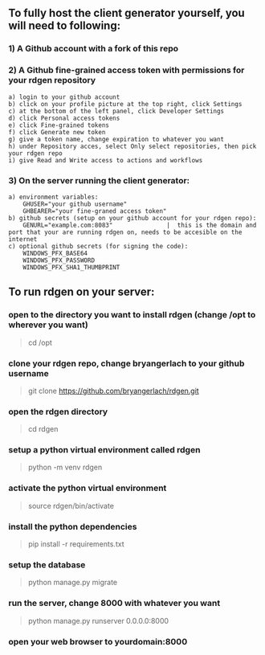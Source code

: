 ## To fully host the client generator yourself, you will need to following:

### 1) A Github account with a fork of this repo  
### 2) A Github fine-grained access token with permissions for your rdgen repository  
    a) login to your github account  
    b) click on your profile picture at the top right, click Settings  
    c) at the bottom of the left panel, click Developer Settings  
    d) click Personal access tokens  
    e) click Fine-grained tokens  
    f) click Generate new token  
    g) give a token name, change expiration to whatever you want  
    h) under Repository acces, select Only select repositories, then pick your rdgen repo  
    i) give Read and Write access to actions and workflows  
### 3) On the server running the client generator:
    a) environment variables:  
        GHUSER="your github username"  
        GHBEARER="your fine-graned access token"  
    b) github secrets (setup on your github account for your rdgen repo):  
        GENURL="example.com:8083"               |  this is the domain and port that your are running rdgen on, needs to be accesible on the internet
    c) optional github secrets (for signing the code):  
        WINDOWS_PFX_BASE64  
        WINDOWS_PFX_PASSWORD  
        WINDOWS_PFX_SHA1_THUMBPRINT  

## To run rdgen on your server:  

### open to the directory you want to install rdgen (change /opt to wherever you want)  
> cd /opt

### clone your rdgen repo, change bryangerlach to your github username
> git clone https://github.com/bryangerlach/rdgen.git

### open the rdgen directory
> cd rdgen

### setup a python virtual environment called rdgen
> python -m venv rdgen

### activate the python virtual environment 
> source rdgen/bin/activate

### install the python dependencies
> pip install -r requirements.txt

### setup the database
> python manage.py migrate

### run the server, change 8000 with whatever you want
> python manage.py runserver 0.0.0.0:8000

### open your web browser to yourdomain:8000
